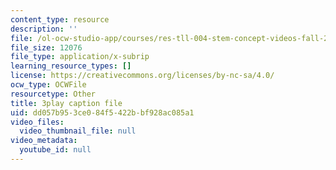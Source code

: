```yaml
---
content_type: resource
description: ''
file: /ol-ocw-studio-app/courses/res-tll-004-stem-concept-videos-fall-2013/dd057b953ce084f5422bbf928ac085a1_pazn1IIeDEU.srt
file_size: 12076
file_type: application/x-subrip
learning_resource_types: []
license: https://creativecommons.org/licenses/by-nc-sa/4.0/
ocw_type: OCWFile
resourcetype: Other
title: 3play caption file
uid: dd057b95-3ce0-84f5-422b-bf928ac085a1
video_files:
  video_thumbnail_file: null
video_metadata:
  youtube_id: null
---
```

